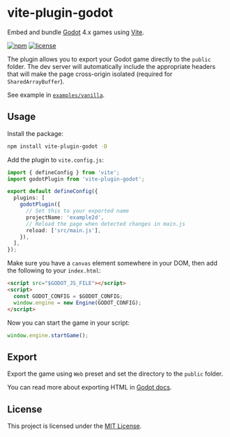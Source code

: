 # vite-plugin-godot

Embed and bundle [Godot](https://godotengine.org/) 4.x games using [Vite](https://vitejs.dev/).

[![npm][badge-version]][npm]
[![license][badge-license]][license]

The plugin allows you to export your Godot game directly to the `public` folder. The dev server will automatically include the appropriate headers that will make the page cross-origin isolated (required for `SharedArrayBuffer`).

See example in [`examples/vanilla`][examples-vanilla].

## Usage

Install the package:

```bash
npm install vite-plugin-godot -D
```

Add the plugin to `vite.config.js`:

```ts
import { defineConfig } from 'vite';
import godotPlugin from 'vite-plugin-godot';

export default defineConfig({
  plugins: [
    godotPlugin({
      // Set this to your exported name
      projectName: 'example2d',
      // Reload the page when detected changes in main.js
      reload: ['src/main.js'],
    }),
  ],
});
```

Make sure you have a `canvas` element somewhere in your DOM, then add the following to your `index.html`:

```html
<script src="$GODOT_JS_FILE"></script>
<script>
  const GODOT_CONFIG = $GODOT_CONFIG;
  window.engine = new Engine(GODOT_CONFIG);
</script>
```

Now you can start the game in your script:

```js
window.engine.startGame();
```

## Export

Export the game using `Web` preset and set the directory to the `public` folder.

You can read more about exporting HTML in [Godot docs](https://docs.godotengine.org/en/latest/tutorials/platform/web/customizing_html5_shell.html).

## License

This project is licensed under the [MIT License][license].

[badge-version]: https://img.shields.io/npm/v/vite-plugin-godot.svg
[badge-license]: https://img.shields.io/npm/l/vite-plugin-godot.svg

[npm]: https://www.npmjs.com/package/vite-plugin-godot
[license]: https://github.com/itsKaynine/vite-plugin-godot/blob/main/LICENSE

[examples-vanilla]: https://github.com/itsKaynine/vite-plugin-godot/tree/main/examples/vanilla
